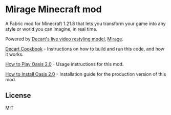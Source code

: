 # Mirage Minecraft mod

A Fabric mod for Minecraft 1.21.8 that lets you transform your game into any style or world you can imagine, in real time.

Powered by [Decart's live video restyling model](https://platform.decart.ai/models/video-restyling), [Mirage](https://mirage.decart.ai).

[Decart Cookbook](https://cookbook.decart.ai/mirage-minecraft-mod) - Instructions on how to build and run this code, and how it works.

[How to Play Oasis 2.0](https://oasis2.decart.ai/how-to-play) - Usage instructions for this mod.

[How to Install Oasis 2.0](https://oasis2.decart.ai/how-to-install) - Installation guide for the production version of this mod.

## License

MIT
